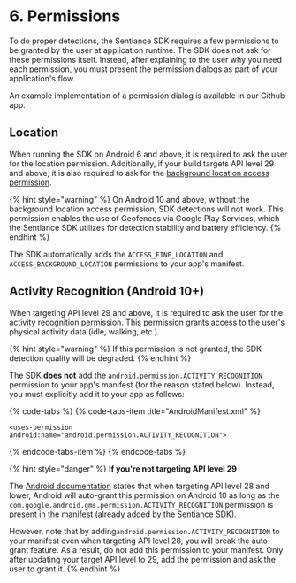 # 6. Permissions

To do proper detections, the Sentiance SDK requires a few permissions to be granted by the user at application runtime. The SDK does not ask for these permissions itself. Instead, after explaining to the user why you need each permission, you must present the permission dialogs as part of your application's flow.

An example implementation of a permission dialog is available in our Github app.

## Location

When running the SDK on Android 6 and above, it is required to ask the user for the location permission. Additionally, if your build targets API level 29 and above, it is also required to ask for the [background location access permission](https://developer.android.com/reference/android/Manifest.permission.html#ACCESS_BACKGROUND_LOCATION).

{% hint style="warning" %}
On Android 10 and above, without the background location access permission, SDK detections will not work. This permission enables the use of Geofences via Google Play Services, which the Sentiance SDK utilizes for detection stability and battery efficiency.
{% endhint %}

The SDK automatically adds the `ACCESS_FINE_LOCATION` and `ACCESS_BACKGROUND_LOCATION` permissions to your app's manifest.

## Activity Recognition \(Android 10+\)

When targeting API level 29 and above, it is required to ask the user for the [activity recognition permission](https://developer.android.com/reference/android/Manifest.permission#ACTIVITY_RECOGNITION). This permission grants access to the user's physical activity data \(idle, walking, etc.\).

{% hint style="warning" %}
If this permission is not granted, the SDK detection quality will be degraded.
{% endhint %}

The SDK **does not** add the `android.permission.ACTIVITY_RECOGNITION` permission to your app's manifest \(for the reason stated below\). Instead, you must explicitly add it to your app as follows:

{% code-tabs %}
{% code-tabs-item title="AndroidManifest.xml" %}
```markup
<uses-permission android:name="android.permission.ACTIVITY_RECOGNITION">
```
{% endcode-tabs-item %}
{% endcode-tabs %}

{% hint style="danger" %}
**If you're not targeting API level 29**

The [Android documentation](https://developer.android.com/about/versions/10/privacy/changes#physical-activity-recognition) states that when targeting API level 28 and lower, Android will auto-grant this permission on Android 10 as long as the `com.google.android.gms.permission.ACTIVITY_RECOGNITION` permission is present in the manifest \(already added by the Sentiance SDK\).

However, note that by adding`android.permission.ACTIVITY_RECOGNITION` to your manifest even when targeting API level 28, you will break the auto-grant feature. As a result, do not add this permission to your manifest. Only after updating your target API level to 29, add the permission and ask the user to grant it.
{% endhint %}





